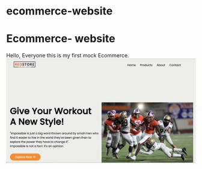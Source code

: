 # ecommerce-website

# Ecommerce- website

Hello, Everyone this is my first mock Ecommerce.
![Mock-Website](website.png)